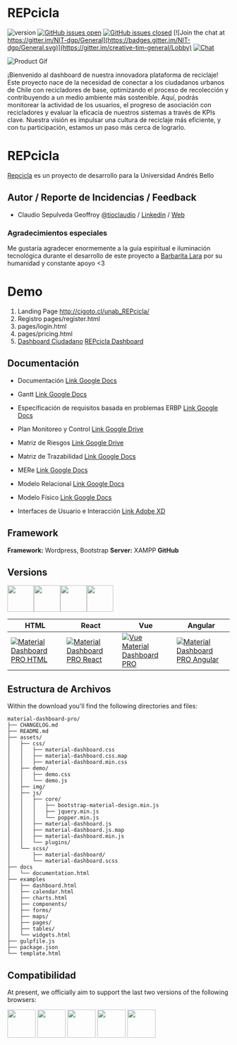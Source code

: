 # REPcicla

 ![version](https://img.shields.io/badge/version-2.1.2-blue.svg)  [![GitHub issues open](https://img.shields.io/github/issues/creativetimofficial/ct-material-dashboard-pro.svg?maxAge=2592000)](https://github.com/creativetimofficial/ct-material-dashboard-pro/issues?q=is%3Aopen+is%3Aissue) [![GitHub issues closed](https://img.shields.io/github/issues-closed-raw/creativetimofficial/ct-material-dashboard-pro.svg?maxAge=2592000)](https://github.com/creativetimofficial/ct-material-dashboard-pro/issues?q=is%3Aissue+is%3Aclosed) [![Join the chat at https://gitter.im/NIT-dgp/General](https://badges.gitter.im/NIT-dgp/General.svg)](https://gitter.im/creative-tim-general/Lobby) [![Chat](https://img.shields.io/badge/chat-on%20discord-7289da.svg)](https://discord.gg/E4aHAQy)


![Product Gif](https://raw.githubusercontent.com/creativetimofficial/public-assets/master/material-dashboard-pro-html/material-dashboard-pro.gif)

¡Bienvenido al dashboard de nuestra innovadora plataforma de reciclaje! Este proyecto nace de la necesidad de conectar a los ciudadanos urbanos de Chile con recicladores de base, optimizando el proceso de recolección y contribuyendo a un medio ambiente más sostenible. Aquí, podrás monitorear la actividad de los usuarios, el progreso de asociación con recicladores y evaluar la eficacia de nuestros sistemas a través de KPIs clave. Nuestra visión es impulsar una cultura de reciclaje más eficiente, y con tu participación, estamos un paso más cerca de lograrlo.

# REPcicla
[Repcicla](https://github.com/grafick/Repcicla) es un proyecto de desarrollo para la Universidad Andrés Bello

## Autor / Reporte de Incidencias / Feedback
- Claudio Sepulveda Geoffroy [@tioclaudio](https://github.com/grafick/) / [Linkedin](https://www.linkedin.com/in/tioclaudio/) / [Web](https://www.cigoto.cl)


### Agradecimientos especiales
Me gustaría agradecer enormemente a la guía espiritual e iluminación tecnológica durante el desarrollo de este proyecto a [Barbarita Lara](https://barbaritalara.com/) por su humanidad y constante apoyo <3


# Demo

1. Landing Page http://cigoto.cl/unab_REPcicla/
2. Registro pages/register.html 
3. pages/login.html
4. pages/pricing.html
5. [Dashboard Ciudadano](http://cigoto.cl/unab_REPcicla/demo/examples/dashboard-ciudadano.html)
[REPcicla Dashboard](http://cigoto.cl/unab_REPcicla/demo/examples/dashboard.html)




## Documentación
- Documentación [Link Google Docs](https://docs.google.com/document/d/1MrVIxyqIu3Z-JIPoaDQziP2AeHJ4A69o/edit?usp=sharing&ouid=100832308710693042575&rtpof=true&sd=true)

- Gantt [Link Google Docs](https://docs.google.com/spreadsheets/d/1U7Es7o1X3Tu5PnA6_mzSg-rcycEO-TZWq3mnCA4-_K4/edit?usp=sharing)

- Especificación de requisitos basada en problemas ERBP [Link Google Docs](https://docs.google.com/spreadsheets/d/1YF2Fffl07F9fEcKkjrm2ufAh5oYsuCheOLlkBGzq6MM/edit?usp=sharing)

- Plan Monitoreo y Control [Link Google Drive](https://drive.google.com/file/d/18qnf_7rAgTq3oVk66I8CQHBWiVXHWa1M/view?usp=sharing)

- Matriz de Riesgos [Link Google Drive](https://drive.google.com/file/d/1tdRDrVbX03aYfi2ZVJphh-pgL5xbo8O3/view?usp=sharing)

- Matriz de Trazabilidad [Link Google Docs](https://docs.google.com/spreadsheets/d/1FGtEWxEa6El0Ldh3llD8cKiGIYeHXTO2JF9VjiVg8UM/edit?usp=sharing)

- MERe [Link Google Docs](https://docs.google.com/spreadsheets/d/1c3OZ_uylW_AlkXJogazZeQmN9BV1Yli0OQE_PPltJBM/edit?usp=sharing)

- Modelo Relacional  [Link Google Docs](https://docs.google.com/spreadsheets/d/1xA90Mzu2h-4NuE_Vh56iKX-nodrc3eV5OFDIdiQ3T8I/edit?usp=sharing)

- Modelo Físico [Link Google Docs](https://docs.google.com/spreadsheets/d/1us52BwF8X1zhbM-1qqjJFdy12-uZwi_LudybTBEw40o/edit?usp=sharing)

- Interfaces de Usuario e Interacción [Link Adobe XD](https://xd.adobe.com/view/e02f8761-3398-4110-9623-375fa86a438b-b57c/)


## Framework
**Framework:** Wordpress, Bootstrap **Server:** XAMPP **GitHub** 


## Versions
[<img src="https://s3.amazonaws.com/creativetim_bucket/github/html.png" width="60" height="60" />](https://www.creative-tim.com/product/material-dashboard-pro)[<img src="https://s3.amazonaws.com/creativetim_bucket/github/react.svg" width="60" height="60" />](https://www.creative-tim.com/product/material-dashboard-pro-react)[<img src="https://s3.amazonaws.com/creativetim_bucket/github/vuejs.png" width="60" height="60" />](https://www.creative-tim.com/product/vue-material-dashboard-pro)[<img src="https://s3.amazonaws.com/creativetim_bucket/github/angular.png" width="60" height="60" />](https://www.creative-tim.com/product/material-dashboard-pro-angular2)


| HTML | React | Vue | Angular  |
| --- | --- | --- | ---  |
| [![Material Dashboard PRO  HTML](https://s3.amazonaws.com/creativetim_bucket/products/51/original/opt_mdp_thumbnail.jpg)](https://www.creative-tim.com/product/material-dashboard-pro)  | [![Material Dashboard PRO  React](https://s3.amazonaws.com/creativetim_bucket/products/80/original/opt_mdp_react_thumbnail.jpg)](https://www.creative-tim.com/product/material-dashboard-pro-react)  | [![Vue Material Dashboard PRO](https://s3.amazonaws.com/creativetim_bucket/products/87/original/opt_mdp_vue_thumbnail.jpg)](https://www.creative-tim.com/product/vue-material-dashboard-pro)  | [![Material Dashboard PRO  Angular](https://s3.amazonaws.com/creativetim_bucket/products/55/original/opt_mdp_angular_thumbnail.jpg)](https://www.creative-tim.com/product/material-dashboard-pro-angular2) 



## Estructura de Archivos
Within the download you'll find the following directories and files:

```
material-dashboard-pro/
├── CHANGELOG.md
├── README.md
├── assets/
│   ├── css/
│   │   ├── material-dashboard.css
│   │   ├── material-dashboard.css.map
│   │   ├── material-dashboard.min.css
│   ├── demo/
│   │   ├── demo.css
│   │   └── demo.js
│   ├── img/
│   ├── js/
│   │   ├── core/
│   │   │   ├── bootstrap-material-design.min.js
│   │   │   ├── jquery.min.js
│   │   │   └── popper.min.js
│   │   ├── material-dashboard.js
│   │   ├── material-dashboard.js.map
│   │   ├── material-dashboard.min.js
│   │   └── plugins/
│   └── scss/
│       ├── material-dashboard/
│       └── material-dashboard.scss
├── docs
│   └── documentation.html
├── examples
│   ├── dashboard.html
│   ├── calendar.html
│   ├── charts.html
│   ├── components/
│   ├── forms/
│   ├── maps/
│   ├── pages/
│   ├── tables/
│   └── widgets.html
├── gulpfile.js
├── package.json
└── template.html

```


## Compatibilidad

At present, we officially aim to support the last two versions of the following browsers:

<img src="https://s3.amazonaws.com/creativetim_bucket/github/browser/chrome.png" width="64" height="64"> <img src="https://s3.amazonaws.com/creativetim_bucket/github/browser/firefox.png" width="64" height="64"> <img src="https://s3.amazonaws.com/creativetim_bucket/github/browser/edge.png" width="64" height="64"> <img src="https://s3.amazonaws.com/creativetim_bucket/github/browser/safari.png" width="64" height="64"> <img src="https://s3.amazonaws.com/creativetim_bucket/github/browser/opera.png" width="64" height="64">